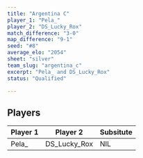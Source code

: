 ```yaml
---
title: "Argentina C"
player_1: "Pela_"
player_2: "DS_Lucky_Rox"
match_difference: "3-0"
map_difference: "9-1"
seed: "#8"
average_elo: "2054"
sheet: "silver"
team_slug: "argentina_c"
excerpt: "Pela_ and DS_Lucky_Rox"
status: "Qualified"

---
```

## Players

| Player 1 | Player 2 | Subsitute |
| -- | -- | -- |
| Pela_ | DS_Lucky_Rox | NIL |
